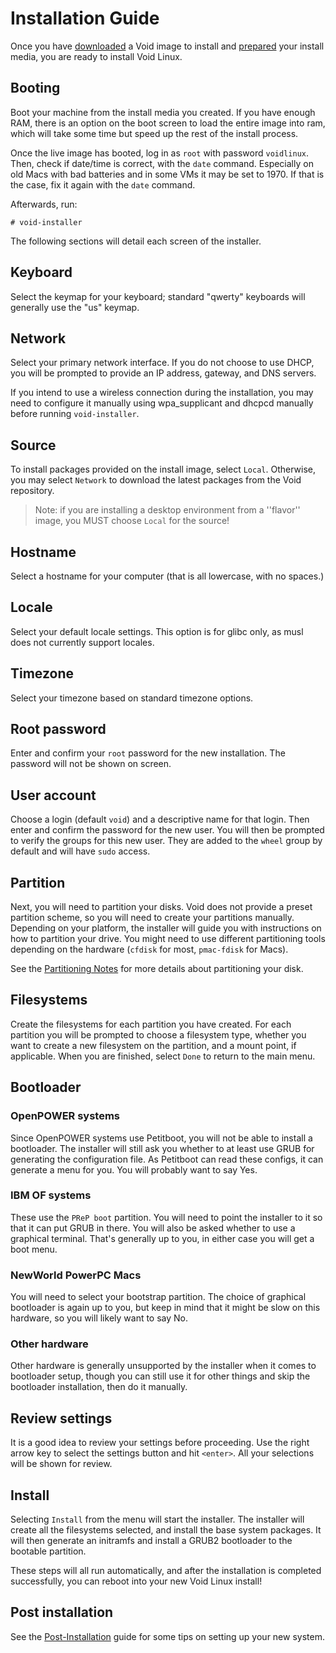 # Installation Guide

Once you have [downloaded](./downloading.md) a Void image to install and
[prepared](./prep.md) your install media, you are ready to install Void Linux.

## Booting

Boot your machine from the install media you created. If you have enough RAM,
there is an option on the boot screen to load the entire image into ram, which
will take some time but speed up the rest of the install process.

Once the live image has booted, log in as `root` with password `voidlinux`.
Then, check if date/time is correct, with the `date` command. Especially
on old Macs with bad batteries and in some VMs it may be set to 1970. If
that is the case, fix it again with the `date` command.

Afterwards, run:

```
# void-installer
```

The following sections will detail each screen of the installer.

## Keyboard

Select the keymap for your keyboard; standard "qwerty" keyboards will generally
use the "us" keymap.

## Network

Select your primary network interface. If you do not choose to use DHCP, you
will be prompted to provide an IP address, gateway, and DNS servers.

If you intend to use a wireless connection during the installation, you may need
to configure it manually using wpa_supplicant and dhcpcd manually before running
`void-installer`.

## Source

To install packages provided on the install image, select `Local`. Otherwise,
you may select `Network` to download the latest packages from the Void
repository.

> Note: if you are installing a desktop environment from a ''flavor'' image, you
> MUST choose `Local` for the source!

## Hostname

Select a hostname for your computer (that is all lowercase, with no spaces.)

## Locale

Select your default locale settings. This option is for glibc only, as musl does
not currently support locales.

## Timezone

Select your timezone based on standard timezone options.

## Root password

Enter and confirm your `root` password for the new installation. The password
will not be shown on screen.

## User account

Choose a login (default `void`) and a descriptive name for that login. Then
enter and confirm the password for the new user. You will then be prompted to
verify the groups for this new user. They are added to the `wheel` group by
default and will have `sudo` access.

## Partition

Next, you will need to partition your disks. Void does not provide a preset
partition scheme, so you will need to create your partitions manually.
Depending on your platform, the installer will guide you with instructions
on how to partition your drive. You might need to use different partitioning
tools depending on the hardware (`cfdisk` for most, `pmac-fdisk` for Macs).

See the [Partitioning Notes](./partitions.md) for more details about
partitioning your disk.

## Filesystems

Create the filesystems for each partition you have created. For each partition
you will be prompted to choose a filesystem type, whether you want to create a
new filesystem on the partition, and a mount point, if applicable. When you are
finished, select `Done` to return to the main menu.

## Bootloader

### OpenPOWER systems

Since OpenPOWER systems use Petitboot, you will not be able to install a
bootloader. The installer will still ask you whether to at least use GRUB
for generating the configuration file. As Petitboot can read these configs,
it can generate a menu for you. You will probably want to say Yes.

### IBM OF systems

These use the `PReP boot` partition. You will need to point the installer to
it so that it can put GRUB in there. You will also be asked whether to use
a graphical terminal. That's generally up to you, in either case you will
get a boot menu.

### NewWorld PowerPC Macs

You will need to select your bootstrap partition. The choice of graphical
bootloader is again up to you, but keep in mind that it might be slow on
this hardware, so you will likely want to say No.

### Other hardware

Other hardware is generally unsupported by the installer when it comes to
bootloader setup, though you can still use it for other things and skip the
bootloader installation, then do it manually.

## Review settings

It is a good idea to review your settings before proceeding. Use the right arrow
key to select the settings button and hit `<enter>`. All your selections will be
shown for review.

## Install

Selecting `Install` from the menu will start the installer. The installer will
create all the filesystems selected, and install the base system packages. It
will then generate an initramfs and install a GRUB2 bootloader to the bootable
partition.

These steps will all run automatically, and after the installation is completed
successfully, you can reboot into your new Void Linux install!

## Post installation

See the [Post-Installation](../../configuration/post-installation/index.md)
guide for some tips on setting up your new system.
